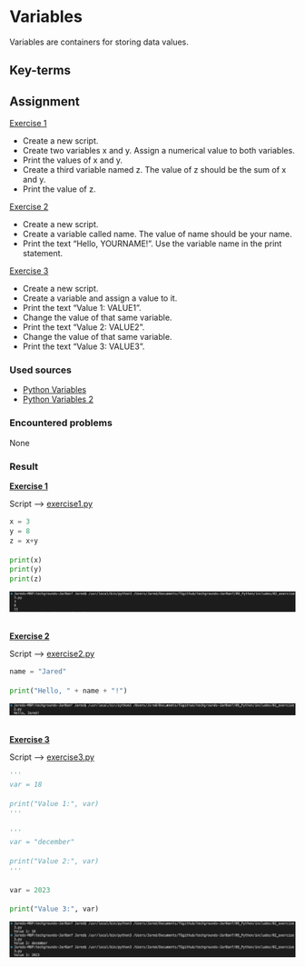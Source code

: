 # Variables

Variables are containers for storing data values.

## Key-terms


## Assignment

<ins>Exercise 1</ins>

- Create a new script.
- Create two variables x and y. Assign a numerical value to both variables.
- Print the values of x and y.
- Create a third variable named z. The value of z should be the sum of x and y.
- Print the value of z.

<ins>Exercise 2</ins>

- Create a new script.
- Create a variable called name. The value of name should be your name.
- Print the text “Hello, YOURNAME!”. Use the variable name in the print statement.

<ins>Exercise 3</ins>

- Create a new script.
- Create a variable and assign a value to it.
- Print the text “Value 1: VALUE1”.
- Change the value of that same variable.
- Print the text “Value 2: VALUE2”.
- Change the value of that same variable.
- Print the text “Value 3: VALUE3”.

### Used sources
- [Python Variables](https://www.w3schools.com/python/python_variables.asp)
- [Python Variables 2](https://www.geeksforgeeks.org/python-variables/)

### Encountered problems
None

### Result

**<ins>Exercise 1</ins>**

Script --> [exercise1.py](/09_Python/includes/02_exercise1.py)

```py
x = 3
y = 8
z = x+y

print(x)
print(y)
print(z)
```

![exercise1.py](/09_Python/includes/02_variables1.png)<br><br>

**<ins>Exercise 2</ins>**

Script --> [exercise2.py](/09_Python/includes/02_exercise2.py)

```py
name = "Jared"

print("Hello, " + name + "!")
```

![exercise2.py](/09_Python/includes/02_variables2.png)<br><br>

**<ins>Exercise 3</ins>**

Script --> [exercise3.py](/09_Python/includes/02_exercise3.py)

```py
'''
var = 18

print("Value 1:", var)
'''

'''
var = "december"

print("Value 2:", var)
'''

var = 2023

print("Value 3:", var)
```

![exercise3.py](/09_Python/includes/02_variables3.png)<br><br>